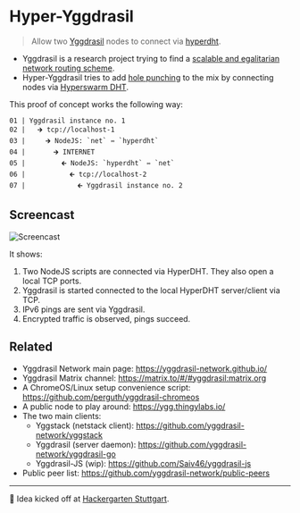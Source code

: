 # Hyper-Yggdrasil

> Allow two [Yggdrasil](https://yggdrasil-network.github.io/) nodes to connect via [hyperdht](https://github.com/holepunchto/hyperdht).

- Yggdrasil is a research project trying to find a [scalable and egalitarian network routing scheme](https://yggdrasil-network.github.io/about.html).
- Hyper-Yggdrasil tries to add [hole punching](https://en.wikipedia.org/wiki/Hole_punching_(networking)) to the mix by connecting nodes via [Hyperswarm DHT](https://github.com/holepunchto/hyperdht).

This proof of concept works the following way:

```
01 | Yggdrasil instance no. 1
02 |   🡲 tcp://localhost-1
03 |     🡲 NodeJS: `net` ⇿ `hyperdht`
04 |       🡲 INTERNET
05 |         🡰 NodeJS: `hyperdht` ⇿ `net`
06 |           🡰 tcp://localhost-2
07 |             🡰 Yggdrasil instance no. 2
```

## Screencast

![Screencast](screencast.gif)

It shows:

1. Two NodeJS scripts are connected via HyperDHT. They also open a local TCP ports.
2. Yggdrasil is started connected to the local HyperDHT server/client via TCP.
3. IPv6 pings are sent via Yggdrasil.
4. Encrypted traffic is observed, pings succeed.

## Related

- Yggdrasil Network main page: https://yggdrasil-network.github.io/
- Yggdrasil Matrix channel: https://matrix.to/#/#yggdrasil:matrix.org
- A ChromeOS/Linux setup convenience script: https://github.com/perguth/yggdrasil-chromeos
- A public node to play around: https://ygg.thingylabs.io/
- The two main clients:
   - Yggstack (netstack client): https://github.com/yggdrasil-network/yggstack
   - Yggdrasil (server daemon): https://github.com/yggdrasil-network/yggdrasil-go
   - Yggdrasil-JS (wip): https://github.com/Saiv46/yggdrasil-js
- Public peer list: https://github.com/yggdrasil-network/public-peers

***
👋 Idea kicked off at [Hackergarten Stuttgart](https://www.meetup.com/de-DE/hackergarten-stuttgart/).
